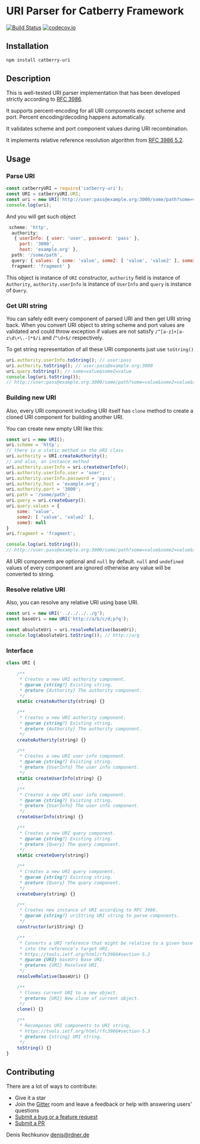 # URI Parser for Catberry Framework

[![Build Status](https://travis-ci.org/catberry/catberry-uri.svg?branch=master)](https://travis-ci.org/catberry/catberry-uri) [![codecov.io](http://codecov.io/github/catberry/catberry-uri/coverage.svg?branch=master)](http://codecov.io/github/catberry/catberry-uri?branch=master)

## Installation

```bash
npm install catberry-uri
```

## Description
This is well-tested URI parser implementation that has been developed strictly
according to [RFC 3986](https://tools.ietf.org/html/rfc3986).

It supports percent-encoding for all URI components except scheme and port.
Percent encoding/decoding happens automatically.

It validates scheme and port component values during URI recombination.

It implements relative reference resolution algorithm from
[RFC 3986 5.2](https://tools.ietf.org/html/rfc3986#section-5.2).

## Usage

### Parse URI

```javascript
const catberryURI = require('catberry-uri');
const URI = catberryURI.URI;
const uri = new URI('http://user:pass@example.org:3000/some/path?some=value&some2=value&some2=value2&some3#fragment');
console.log(uri);
```

And you will get such object

```javascript
 scheme: 'http',
  authority:
   { userInfo: { user: 'user', password: 'pass' },
     port: '3000',
     host: 'example.org' },
  path: '/some/path',
  query: { values: { some: 'value', some2: [ 'value', 'value2' ], some3: null } },
  fragment: 'fragment' }
```
This object is instance of `URI` constructor, `authority` field is instance
of `Authority`, `authority.userInfo` is instance of `UserInfo` and `query` is
instance of `Query`.

### Get URI string
You can safely edit every component of parsed URI and then get URI string back.
When you convert URI object to string scheme and port values are validated and
could throw exception if values are not satisfy `/^[a-z]+[a-z\d\+\.-]*$/i` and
/`^\d+$/` respectively.

To get string representation of all these URI components just use `toString()`

```javascript
uri.authority.userInfo.toString(); // user:pass
uri.authority.toString(); // user:pass@example.org:3000
uri.query.toString(); // some=value&some2=value
console.log(uri.toString());
// http://user:pass@example.org:3000/some/path?some=value&some2=value&some2=value2&some3#fragment
```

### Building new URI
Also, every URI component including URI itself has `clone` method to create
a cloned URI component for building another URI.

You can create new empty URI like this:
```javascript
const uri = new URI();
uri.scheme = 'http';
// there is a static method in the URI class
uri.authority = URI.createAuthority();
// and also, an instance method
uri.authority.userInfo = uri.createUserInfo();
uri.authority.userInfo.user = 'user';
uri.authority.userInfo.password = 'pass';
uri.authority.host = 'example.org';
uri.authority.port = '3000';
uri.path = '/some/path';
uri.query = uri.createQuery();
uri.query.values = {
	some: 'value',
	some2: [ 'value', 'value2' ],
	some3: null
}
uri.fragment = 'fragment';

console.log(uri.toString());
// http://user:pass@example.org:3000/some/path?some=value&some2=value&some2=value2&some3#fragment
```
All URI components are optional and `null` by default.
`null` and `undefined` values of every component are ignored otherwise any value
will be converted to string.

### Resolve relative URI
Also, you can resolve any relative URI using base URI.

```javascript
const uri = new URI('../../../../g');
const baseUri = new URI('http://a/b/c/d;p?q');

const absoluteUri = uri.resolveRelative(baseUri);
console.log(absoluteUri.toString()); // http://a/g
```

### Interface

```javascript
class URI {

	/**
	 * Creates a new URI authority component.
	 * @param {string?} Existing string.
	 * @return {Authority} The authority component.
	 */
	static createAuthority(string) {}

	/**
	 * Creates a new URI authority component.
	 * @param {string?} Existing string.
	 * @return {Authority} The authority component.
	 */
	createAuthority(string) {}

	/**
	 * Creates a new URI user info component.
	 * @param {string?} Existing string.
	 * @return {UserInfo} The user info component.
	 */
	static createUserInfo(string) {}

	/**
	 * Creates a new URI user info component.
	 * @param {string?} Existing string.
	 * @return {UserInfo} The user info component.
	 */
	createUserInfo(string) {}

	/**
	 * Creates a new URI query component.
	 * @param {string?} Existing string.
	 * @return {Query} The query component.
	 */
	static createQuery(string)}

	/**
	 * Creates a new URI query component.
	 * @param {string?} Existing string.
	 * @return {Query} The query component.
	 */
	createQuery(string) {}

	/**
	 * Creates new instance of URI according to RFC 3986.
	 * @param {string?} uriString URI string to parse components.
	 */
	constructor(uriString) {}

	/**
	 * Converts a URI reference that might be relative to a given base URI
	 * into the reference's target URI.
	 * https://tools.ietf.org/html/rfc3986#section-5.2
	 * @param {URI} baseUri Base URI.
	 * @returns {URI} Resolved URI.
	 */
	resolveRelative(baseUri) {}

	/**
	 * Clones current URI to a new object.
	 * @returns {URI} New clone of current object.
	 */
	clone() {}

	/**
	 * Recomposes URI components to URI string,
	 * https://tools.ietf.org/html/rfc3986#section-5.3
	 * @returns {string} URI string.
	 */
	toString() {}
}
```

## Contributing

There are a lot of ways to contribute:

* Give it a star
* Join the [Gitter](https://gitter.im/catberry/main) room and leave a feedback or help with answering users' questions
* [Submit a bug or a feature request](https://github.com/catberry/catberry-uri/issues)
* [Submit a PR](https://github.com/catberry/catberry-uri/blob/develop/CONTRIBUTING.md)

Denis Rechkunov <denis@rdner.de>
